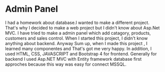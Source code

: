 # Admin Panel

<div aligin="center">
I had a homework about database.I wanted to make a different project. That's why I decided to make a web project but I didn't know about Asp.Net MVC.
I have tried to make a admin panel which add catagory, products, customers and sales control. When I started this project, I didn't know anything about backend.
Anyway Sum up, when I made this project , I learned many componentes and That's got me very happy.
In addition, I used HTML, CSS, JAVASCRIPT and Bootstrap 4 for frontend. Generally for backend I used Asp.NET MVC with Entity framework database first approches because this way was easy for connect MSSQL.
</div>
